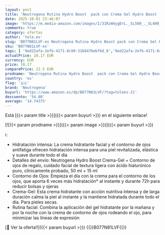 ```yaml
---
layout: post
title: 'Neutrogena Rutina Hydro Boost  pack con Crema Gel Hydro Boost  50 ml  y Contorno de Ojos Anti-Fatiga  15 ml  de regalo  set de regalo para una hidratación intensa 24 horas con Ácido Hialurónico'
date: 2025-10-01 23:46:07
image: 'https://m.media-amazon.com/images/I/31RzW4ygDrL._SL500_._SL400_.jpg'
comments: true
category: ofertas
author: 'tole.es'
slug: 'B077N81LVF-es Neutrogena Rutina Hydro Boost pack con Crema Gel Hydro...'
sku: 'B077N81LVF-es'
tags: [ '9ed22afa-2efb-4171-8c99-31b8476ebf6d_0','9ed22afa-2efb-4171-8c99-31b8476ebf6d_2201','9ed22afa-2efb-4171-8c99-31b8476ebf6d_5001','9ed22afa-2efb-4171-8c99-31b8476ebf6d_6401','9ed22afa-2efb-4171-8c99-31b8476ebf6d_6601','Arborist Merchandising Root','Belleza','Belleza Premium','Esenciales del día a día: Belleza','Geles para los ojos','Hyaluronic Acid','Marcas','Neutrogena','New Arrivals-Beauty','Productos para el cuidado de la piel','Productos para el cuidado de los ojos','Self Service','Skin Care','Special Features Stores','Top Brands Beauty SKincare','Top Brands Beauty Selection','Top Brands Skin Moisturizer Selection','de','neutrogena','regalo','set','🇪🇸', ]
actualPrice: 10.17 EUR
currency: EUR
price: 10.17
comparePrice: 22.5 EUR
prodname: 'Neutrogena Rutina Hydro Boost  pack con Crema Gel Hydro Boost  50 ml  y Contorno de Ojos Anti-Fatiga  15 ml  de regalo  set de regalo para una hidratación intensa 24 horas con Ácido Hialurónico'
country: 'es'
flag: '🇪🇸'
brand: 'Neutrogena'
buyurl: 'https://www.amazon.es/dp/B077N81LVF/?tag=tolees-21'
descuento: '54.80'
average: '14.74375'
---
```


Está [{{< param title >}}]({{< param buyurl >}}) en el siguiente enlace!

[![{{< param prodname >}}]({{< param image >}})]({{< param buyurl >}})

ℹ️:

- Hidratación intensa: La crema hidratante facial y el contorno de ojos antifatiga ofrecen hidratación intensa para una piel revitalizada, elástica y suave durante todo el día
- Detalles del envío: Neutrogena Hydro Boost Crema-Gel + Contorno de ojos de regalo, cuidado facial de textura ligera con ácido hialurónico puro, clínicamente probado, 50 ml + 15 ml
- Contorno de Ojos: Empieza el día con la crema para el contorno de los ojos, que aporta 6 veces más hidratación* al instante y durante 72h para reducir bolsas y ojeras
- Crema-Gel: Esta crema hidratante con acción nutritiva intensa y de larga duración calma la piel al instante y la mantiene hidratada durante todo el día. Para pieles secas.
- Rutina facial: Combina la aplicación del gel hidratante por la mañana y por la noche con la crema de contorno de ojos rodeando el ojo, para minimizar las líneas de expresión

[🛒 Ver la oferta!!]({{< param buyurl >}})
{{<world>}}B077N81LVF{{</world>}}
